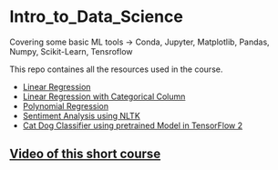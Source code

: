 # Intro_to_Data_Science
Covering some basic ML tools -> Conda, Jupyter, Matplotlib, Pandas, Numpy, Scikit-Learn, Tensroflow

This repo containes all the resources used in the course.
- [Linear Regression](1.Linear_regression.ipynb)
- [Linear Regression with Categorical Column](2.Cat_Regression.ipynb)
- [Polynomial Regression](3.Polynomial_Regression.ipynb)
- [Sentiment Analysis using NLTK](4.SentimentAnalysis.ipynb)
- [Cat Dog Classifier using pretrained Model in TensorFlow 2](5.CatDogTF2.ipynb)

## [Video of this short course](https://drive.google.com/open?id=1cZTghcq6-QA84WawzkzRXyp6crB14uth)
